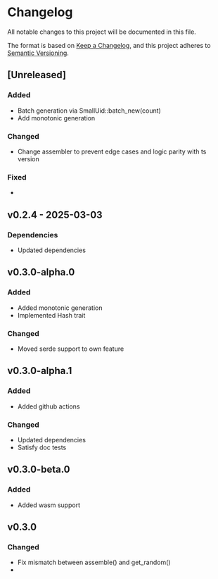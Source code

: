 # Changelog

All notable changes to this project will be documented in this file.

The format is based on [Keep a Changelog](https://keepachangelog.com/en/1.0.0/),
and this project adheres to
[Semantic Versioning](https://semver.org/spec/v2.0.0.html).

## [Unreleased]

### Added

- Batch generation via SmallUid::batch_new(count)
- Add monotonic generation

### Changed

- Change assembler to prevent edge cases and logic parity with ts version

### Fixed

-

## v0.2.4 - 2025-03-03

### Dependencies

- Updated dependencies

## v0.3.0-alpha.0

### Added

- Added monotonic generation
- Implemented Hash trait

### Changed

- Moved serde support to own feature

## v0.3.0-alpha.1

### Added

- Added github actions

### Changed

- Updated dependencies
- Satisfy doc tests

## v0.3.0-beta.0

### Added

- Added wasm support


## v0.3.0

### Changed
- Fix mismatch between assemble() and get_random()
- 